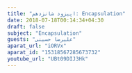 ```yaml
---
title: "اپیزود شانزدهم: Encapsulation"
date: 2018-07-18T00:14:34+04:30
draft: false
subject: "Encapsulation"
guests: "علیرضا حسینی"
aparat_url: "iORVx"
aparat_id: "15318567285673732"
youtube_url: "UBt09DIJ3Hk"
---
```

